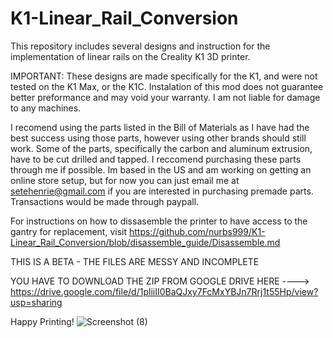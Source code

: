 # K1-Linear_Rail_Conversion
This repository includes several designs and instruction for the implementation of linear rails on the Creality K1 3D printer. 

IMPORTANT: These designs are made specifically for the K1, and were not tested on the K1 Max, or the K1C.
Instalation of this mod does not guarantee better preformance and may void your warranty.
I am not liable for damage to any machines. 

I recomend using the parts listed in the Bill of Materials as I have had the best success using those parts, however using other brands should still work. 
Some of the parts, specifically the carbon and aluminum extrusion, have to be cut drilled and tapped. I reccomend purchasing these parts through me if possible. Im based in the US and 
am working on getting an online store setup, but for now you can just email me at setehenrie@gmail.com if you are interested in purchasing premade parts. Transactions would be made through paypall.

For instructions on how to dissasemble the printer to have access to the gantry for replacement, visit https://github.com/nurbs999/K1-Linear_Rail_Conversion/blob/disassemble_guide/Disassemble.md


THIS IS A BETA - THE FILES ARE MESSY AND INCOMPLETE

YOU HAVE TO DOWNLOAD THE ZIP FROM GOOGLE DRIVE HERE ----> https://drive.google.com/file/d/1pliiII0BaQJxy7FcMxYBJn7Rrj1t55Hp/view?usp=sharing

Happy Printing!
![Screenshot (8)](https://github.com/SeteHenrie/K1-Linear_Rail_Conversion/assets/155045684/13367960-0a04-405a-8efa-f18ac898944d)
